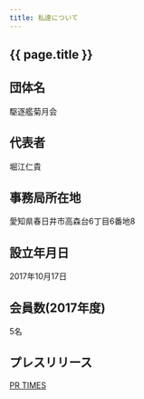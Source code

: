 ```yaml
---
title: 私達について
---
```


<h2>{{ page.title }}</h2>

## 団体名
駆逐艦菊月会

## 代表者
堀江仁貴

## 事務局所在地
愛知県春日井市高森台6丁目6番地8

## 設立年月日
2017年10月17日

## 会員数(2017年度)
5名

## プレスリリース
[PR TIMES](https://prtimes.jp/main/html/searchrlp/company_id/31198)
